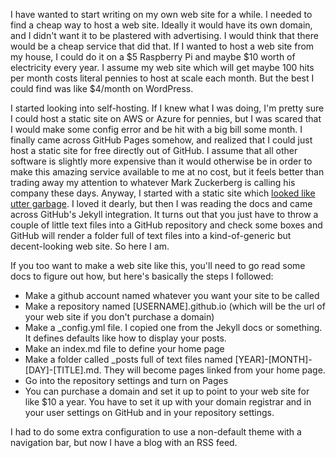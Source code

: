 I have wanted to start writing on my own web site for a while. I needed to find a cheap way to host a web site. Ideally it would have its own domain, and I didn't want it to be plastered with advertising. I would think that there would be a cheap service that did that. If I wanted to host a web site from my house, I could do it on a $5 Raspberry Pi and maybe $10 worth of electricity every year. I assume my web site which will get maybe 100 hits per month costs literal pennies to host at scale each month. But the best I could find was like $4/month on WordPress.

I started looking into self-hosting. If I knew what I was doing, I'm pretty sure I could host a static site on AWS or Azure for pennies, but I was scared that I would make some config error and be hit with a big bill some month. I finally came across GitHub Pages somehow, and realized that I could just host a static site for free directly out of GitHub. I assume that all other software is slightly more expensive than it would otherwise be in order to make this amazing service available to me at no cost, but it feels better than trading away my attention to whatever Mark Zuckerberg is calling his company these days. Anyway, I started with a static site which [looked like utter garbage](https://passwordpaper.com/oldsite/). I loved it dearly, but then I was reading the docs and came across GitHub's Jekyll integration. It turns out that you just have to throw a couple of little text files into a GitHub repository and check some boxes and GitHub will render a folder full of text files into a kind-of-generic but decent-looking web site. So here I am.

If you too want to make a web site like this, you'll need to go read some docs to figure out how, but here's basically the steps I followed:
* Make a github account named whatever you want your site to be called
* Make a repository named [USERNAME].github.io (which will be the url of your web site if you don't purchase a domain)
* Make a _config.yml file. I copied one from the Jekyll docs or something. It defines defaults like how to display your posts.
* Make an index.md file to define your home page
* Make a folder called _posts full of text files named [YEAR]-[MONTH]-[DAY]-[TITLE].md. They will become pages linked from your home page.
* Go into the repository settings and turn on Pages
* You can purchase a domain and set it up to point to your web site for like $10 a year. You have to set it up with your domain registrar and in your user settings on GitHub and in your repository settings.

I had to do some extra configuration to use a non-default theme with a navigation bar, but now I have a blog with an RSS feed.
